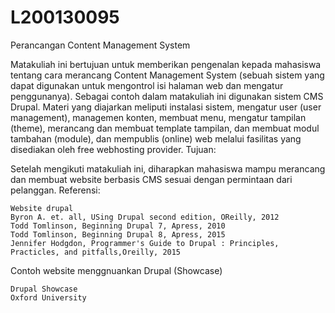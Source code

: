 # L200130095

Perancangan Content Management System

Matakuliah ini bertujuan untuk memberikan pengenalan kepada mahasiswa tentang cara merancang Content Management System (sebuah sistem yang dapat digunakan untuk mengontrol isi halaman web dan mengatur penggunanya). Sebagai contoh dalam matakuliah ini digunakan sistem CMS Drupal. Materi yang diajarkan meliputi instalasi sistem, mengatur user (user management), managemen konten, membuat menu, mengatur tampilan (theme), merancang dan membuat template tampilan, dan membuat modul tambahan (module), dan mempublis (online) web melalui fasilitas yang disediakan oleh free webhosting provider.
Tujuan:

Setelah mengikuti matakuliah ini, diharapkan mahasiswa mampu merancang dan membuat website berbasis CMS sesuai dengan permintaan dari pelanggan.
Referensi:

    Website drupal
    Byron A. et. all, USing Drupal second edition, OReilly, 2012
    Todd Tomlinson, Beginning Drupal 7, Apress, 2010
    Todd Tomlinson, Beginning Drupal 8, Apress, 2015
    Jennifer Hodgdon, Programmer's Guide to Drupal : Principles, Practicles, and pitfalls,Oreilly, 2015

Contoh website menggnuankan Drupal (Showcase)

    Drupal Showcase
    Oxford University

